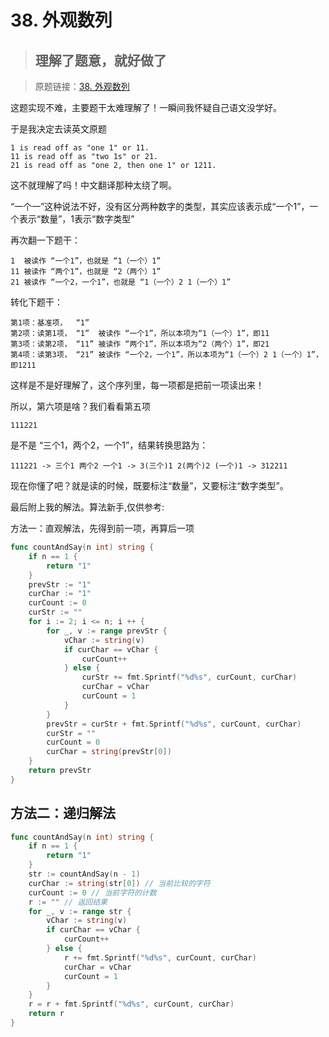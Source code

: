 # 38. 外观数列
> ## 理解了题意，就好做了

> 原题链接：[38. 外观数列](https://leetcode-cn.com/problems/count-and-say/)

这题实现不难，主要题干太难理解了！一瞬间我怀疑自己语文没学好。

于是我决定去读英文原题

```
1 is read off as "one 1" or 11.
11 is read off as "two 1s" or 21.
21 is read off as "one 2, then one 1" or 1211.
```

这不就理解了吗！中文翻译那种太绕了啊。

“一个一”这种说法不好，没有区分两种数字的类型，其实应该表示成“一个1”，一个表示“数量”，1表示“数字类型”

再次翻一下题干：
```
1  被读作 “一个1”，也就是 “1（一个）1”
11 被读作 “两个1”，也就是 “2（两个）1”
21 被读作 “一个2，一个1”，也就是 “1（一个）2 1（一个）1”
```
转化下题干：
```
第1项：基准项，  “1”
第2项：读第1项， “1”  被读作 “一个1”，所以本项为“1（一个）1”，即11
第3项：读第2项， “11” 被读作 “两个1”，所以本项为“2（两个）1”，即21
第4项：读第3项， “21” 被读作 “一个2，一个1”，所以本项为“1（一个）2 1（一个）1”，即1211
```
这样是不是好理解了，这个序列里，每一项都是把前一项读出来！

所以，第六项是啥？我们看看第五项
```
111221
```
是不是 “三个1，两个2，一个1”，结果转换思路为：
```
111221 -> 三个1 两个2 一个1 -> 3(三个)1 2(两个)2 (一个)1 -> 312211
```

现在你懂了吧？就是读的时候，既要标注“数量”，又要标注“数字类型”。

最后附上我的解法。算法新手,仅供参考:

方法一：直观解法，先得到前一项，再算后一项
```go []
func countAndSay(n int) string {
	if n == 1 {
		return "1"
	}
	prevStr := "1"
	curChar := "1"
	curCount := 0
	curStr := ""
	for i := 2; i <= n; i ++ {
		for _, v := range prevStr {
			vChar := string(v)
			if curChar == vChar {
				curCount++
			} else {
				curStr += fmt.Sprintf("%d%s", curCount, curChar)
				curChar = vChar
				curCount = 1
			}
		}
		prevStr = curStr + fmt.Sprintf("%d%s", curCount, curChar)
		curStr = ""
		curCount = 0
		curChar = string(prevStr[0])
	}
	return prevStr
}
```

## 方法二：递归解法
```go
func countAndSay(n int) string {
	if n == 1 {
		return "1"
	}
	str := countAndSay(n - 1)
	curChar := string(str[0]) // 当前比较的字符
	curCount := 0 // 当前字符的计数
	r := "" // 返回结果
	for _, v := range str {
		vChar := string(v)
		if curChar == vChar {
			curCount++
		} else {
			r += fmt.Sprintf("%d%s", curCount, curChar)
			curChar = vChar
			curCount = 1
		}
	}
	r = r + fmt.Sprintf("%d%s", curCount, curChar)
	return r
}
```
